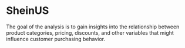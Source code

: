 # SheinUS
The goal of the analysis is to gain insights into the relationship between product categories, pricing, discounts, and other variables that might influence customer purchasing behavior.
